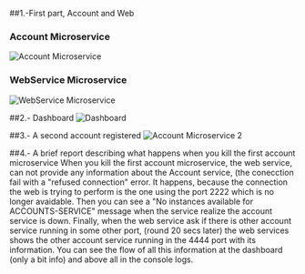 ##1.-First part, Account and Web
### Account Microservice
![Account Microservice](https://github.com/Shathe/Laboratory-6-microservices/blob/master/account.jpg?raw=true)
### WebService Microservice
![WebService Microservice ](https://github.com/Shathe/Laboratory-6-microservices/blob/master/web.jpg?raw=true)

##2.- Dashboard
![Dashboard](https://github.com/Shathe/Laboratory-6-microservices/blob/master/dashboard.jpg?raw=true)

##3.- A second account registered
![Account Microservice 2](https://github.com/Shathe/Laboratory-6-microservices/blob/master/account2.jpg?raw=true)

##4.- A brief report describing what happens when you kill the first account microservice
When you kill the first account microservice, the web service, can not provide any information about the Account service, (the conecction fail with a "refused connection" error. It happens, because the connection the web is trying to perform is the one using the port 2222 which is no longer avaidable.
Then you can see a "No instances available for ACCOUNTS-SERVICE" message when the service realize the account service is down. Finally, when the web service ask if there is other account service running in some other port, (round 20 secs later) the web services shows the other account service running in the 4444 port with its information. You can see the flow of all this information at the dashboard (only a bit info) and above all in the console logs.
